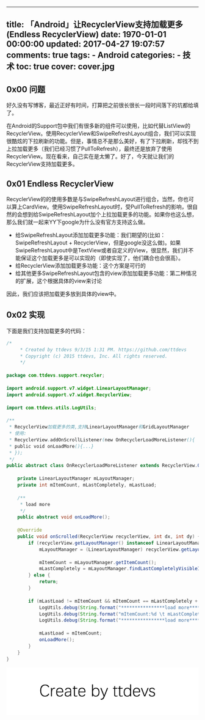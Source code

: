 
---
title: 「Android」让RecyclerView支持加载更多(Endless RecyclerView)
date: 1970-01-01 00:00:00
updated: 2017-04-27 19:07:57
comments: true
tags:
    - Android
categories:
    - 技术
toc: true
cover: cover.jpg 
---


## 0x00 问题

好久没有写博客，最近正好有时间，打算把之前很长很长一段时间落下的坑都给填了。

在Android的Support包中我们有很多新的组件可以使用，比如代替ListView的RecyclerView。使用RecyclerView和SwipeRefreshLayout组合，我们可以实现很酷炫的下拉刷新的功能。但是，事情总不是那么美好，有了下拉刷新，却找不到上拉加载更多（我们已经习惯了PullToRefresh），最终还是放弃了使用RecyclerView。现在看来，自己实在是太懒了。好了，今天就让我们的RecyclerView支持加载更多。


## 0x01 Endless RecyclerView

RecyclerView的的使用多数是与SwipeRefreshLayout进行组合，当然，你也可以算上CardView。使用SwipeRefreshLayout时，受PullToRefresh的影响，很自然的会想到给SwipeRefreshLayout加个上拉加载更多的功能。如果你也这么想，那么我们就一起来YY下google为什么没有官方支持这么做。

- 给SwipeRefreshLayout添加加载更多功能：我们期望的(比如：SwipeRefreshLayout + RecyclerView，但是google没这么做)。如果SwipeRefreshLayout中是TextView或者自定义的View，很显然，我们并不能保证这个加载更多是可以实现的（即使实现了，他们耦合也会很高）。
- 给RecyclerView添加加载更多功能：这个方案是可行的
- 给其他更多SwipeRefreshLayout包含的view添加加载更多功能：第二种情况的扩展，这个根据具体的view来讨论

因此，我们应该把加载更多放到具体的view中。


## 0x02 实现

下面是我们支持加载更多的代码：

``` java
/*
     * Created by ttdevs 9/3/15 1:31 PM. https://github.com/ttdevs
     * Copyright (c) 2015 ttdevs, Inc. All rights reserved.
     */

package com.ttdevs.support.recycler;

import android.support.v7.widget.LinearLayoutManager;
import android.support.v7.widget.RecyclerView;

import com.ttdevs.utils.LogUtils;

/**
 * RecyclerView加载更多的类,支持LinearLayoutManager和GridLayoutManager
 * 使用:
 * RecyclerView.addOnScrollListener(new OnRecyclerLoadMoreListener(){
 * public void onLoadMore(){...}
 * });
 */
public abstract class OnRecyclerLoadMoreListener extends RecyclerView.OnScrollListener {

    private LinearLayoutManager mLayoutManager;
    private int mItemCount, mLastCompletely, mLastLoad;

    /**
     * load more
     */
    public abstract void onLoadMore();

    @Override
    public void onScrolled(RecyclerView recyclerView, int dx, int dy) {
        if (recyclerView.getLayoutManager() instanceof LinearLayoutManager) {
            mLayoutManager = (LinearLayoutManager) recyclerView.getLayoutManager();

            mItemCount = mLayoutManager.getItemCount();
            mLastCompletely = mLayoutManager.findLastCompletelyVisibleItemPosition();
        } else {
            return;
        }

        if (mLastLoad != mItemCount && mItemCount == mLastCompletely + 1) {
            LogUtils.debug(String.format("****************load more****************"));
            LogUtils.debug(String.format("mItemCount:%d \t mLastCompletely:%d", mItemCount, mLastCompletely));
            LogUtils.debug(String.format("****************load more****************"));

            mLastLoad = mItemCount;
            onLoadMore();
        }
    }
}
```

![Create by ttdevs](https://raw.githubusercontent.com/ttdevs/ttdevs.github.io/common/images/logo.png)

